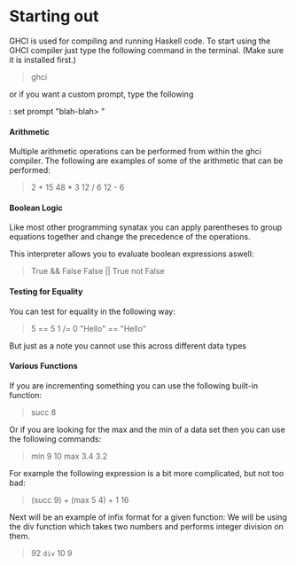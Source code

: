# Starting out 

GHCI is used for compiling and running Haskell code.
To start using the GHCI compiler just type the following command in the terminal. (Make sure it is installed first.)

> ghci

or if you want a custom prompt, type the following

: set prompt "blah-blah> "

#### Arithmetic
Multiple arithmetic operations can be performed from within the ghci compiler. The following are examples of some of the arithmetic that can be performed:

> 2 + 15
> 48 * 3
> 12 / 6
> 12 - 6

#### Boolean Logic
Like most other programming synatax you can apply parentheses to group equations together and change the precedence of the operations.

This interpreter allows you to evaluate boolean expressions aswell:

> True && False
> False || True
> not False

#### Testing for Equality
You can test for equality in the following way:

> 5 == 5
> 1 /= 0
> "Hello" == "Hello"

But just as a note you cannot use this across different data types

#### Various Functions
If you are incrementing something you can use the following built-in function:

> succ 8

Or if you are looking for the max and the min of a data set then you can use the following commands:

> min 9 10
> max 3.4 3.2

For example the following expression is a bit more complicated, but not too bad:

> (succ 9) + (max 5 4) + 1
16

Next will be an example of infix format for a given function:
We will be using the div function which takes two numbers and performs integer division on them.

> 92 `div` 10 
9


















